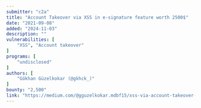 ```yaml
---
submitter: "c2a"
title: "Account Takeover via XSS in e-signature feature worth 2500$"
date: "2021-09-08"
added: "2024-11-03"
description: ""
vulnerabilities: [
    "XSS", "Account takeover"
]
programs: [
    "undisclosed"
]
authors: [
    "Gökhan Güzelkokar (@gkhck_)"
]
bounty: "2,500"
link: "https://medium.com/@gguzelkokar.mdbf15/xss-via-account-takeover-in-e-signature-feature-worth-2500-435f3f8325bf"
---
```




